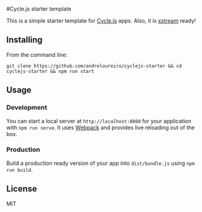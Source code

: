 #Cycle.js starter template

This is a simple starter template for [Cycle.js](http://cycle.js.org/) apps. Also, it is [xstream](http://staltz.com/xstream/) ready!


## Installing

From the command line:

`git clone https://github.com/andreloureiro/cyclejs-starter && cd cyclejs-starter && npm run start`


## Usage

### Development

You can start a local server at `http://localhost:8080` for your application with `npm run serve`. It uses [Webpack](https://webpack.github.io/) and provides live reloading out of the box.


### Production

Build a production ready version of your app into `dist/bundle.js` using `npm run build`.


## License

MIT
